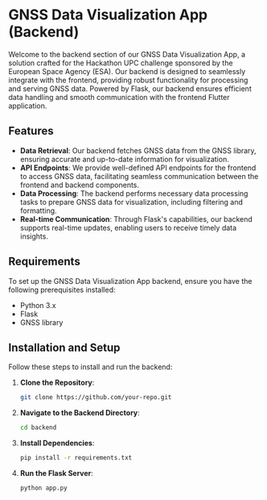 # GNSS Data Visualization App (Backend)

Welcome to the backend section of our GNSS Data Visualization App, a solution crafted for the Hackathon UPC challenge sponsored by the European Space Agency (ESA). Our backend is designed to seamlessly integrate with the frontend, providing robust functionality for processing and serving GNSS data. Powered by Flask, our backend ensures efficient data handling and smooth communication with the frontend Flutter application.

## Features

- **Data Retrieval**: Our backend fetches GNSS data from the GNSS library, ensuring accurate and up-to-date information for visualization.
- **API Endpoints**: We provide well-defined API endpoints for the frontend to access GNSS data, facilitating seamless communication between the frontend and backend components.
- **Data Processing**: The backend performs necessary data processing tasks to prepare GNSS data for visualization, including filtering and formatting.
- **Real-time Communication**: Through Flask's capabilities, our backend supports real-time updates, enabling users to receive timely data insights.

## Requirements

To set up the GNSS Data Visualization App backend, ensure you have the following prerequisites installed:

- Python 3.x
- Flask
- GNSS library

## Installation and Setup

Follow these steps to install and run the backend:

1. **Clone the Repository**:

   ```bash
   git clone https://github.com/your-repo.git
   ```

2. **Navigate to the Backend Directory**:

   ```bash
   cd backend
   ```

3. **Install Dependencies**:

   ```bash
   pip install -r requirements.txt
   ```

4. **Run the Flask Server**:

   ```bash
   python app.py
   ```
